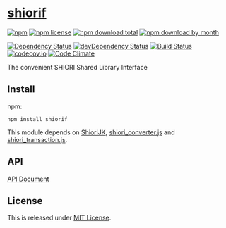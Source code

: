 # [shiorif](https://github.com/Ikagaka/shiorif)

[![npm](https://img.shields.io/npm/v/shiorif.svg)](https://www.npmjs.com/package/shiorif)
[![npm license](https://img.shields.io/npm/l/shiorif.svg)](https://www.npmjs.com/package/shiorif)
[![npm download total](https://img.shields.io/npm/dt/shiorif.svg)](https://www.npmjs.com/package/shiorif)
[![npm download by month](https://img.shields.io/npm/dm/shiorif.svg)](https://www.npmjs.com/package/shiorif)

[![Dependency Status](https://david-dm.org/Ikagaka/shiorif.svg)](https://david-dm.org/Ikagaka/shiorif)
[![devDependency Status](https://david-dm.org/Ikagaka/shiorif/dev-status.svg)](https://david-dm.org/Ikagaka/shiorif#info=devDependencies)
[![Build Status](https://travis-ci.org/Ikagaka/shiorif.svg)](https://travis-ci.org/Ikagaka/shiorif)
[![codecov.io](https://codecov.io/github/Ikagaka/shiorif/coverage.svg?branch=master)](https://codecov.io/github/Ikagaka/shiorif?branch=master)
[![Code Climate](https://codeclimate.com/github/Ikagaka/shiorif/badges/gpa.svg)](https://codeclimate.com/github/Ikagaka/shiorif)

The convenient SHIORI Shared Library Interface

## Install

npm:
```
npm install shiorif
```

This module depends on [ShioriJK](https://github.com/Narazaka/shiorijk), [shiori_converter.js](https://github.com/Narazaka/shiori_converter.js) and [shiori_transaction.js](https://github.com/Narazaka/shiori_transaction.js).

## API

[API Document](https://ikagaka.github.io/shiorif/index.html)

## License

This is released under [MIT License](http://narazaka.net/license/MIT?2015).
